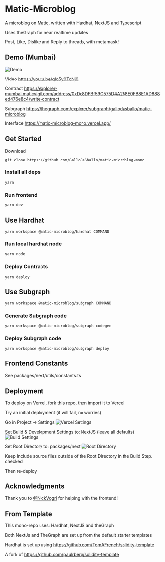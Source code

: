 # Matic-Microblog

A microblog on Matic, written with Hardhat, NextJS and Typescript

Uses theGraph for near realtime updates

Post, Like, Dislike and Reply to threads, with metamask!

## Demo (Mumbai)

![Demo](https://github.com/GalloDaSballo/matic-microblog-mono/blob/main/.github/preview.png?raw=true)


Video
https://youtu.be/qlo5y0TcNj0

Contract
https://explorer-mumbai.maticvigil.com/address/0xDc8DFBf59C575D4A258E0FB8E1AD888ed476e8c4/write-contract

Subgraph
https://thegraph.com/explorer/subgraph/gallodasballo/matic-microblog

Interface
https://matic-microblog-mono.vercel.app/


## Get Started

Download
```
git clone https://github.com/GalloDaSballo/matic-microblog-mono
```

### Install all deps
```
yarn
```

### Run frontend
```
yarn dev
```

## Use Hardhat
```
yarn workspace @matic-microblog/hardhat COMMAND
```

### Run local hardhat node
```
yarn node
```

### Deploy Contracts
```
yarn deploy
```

## Use Subgraph
```
yarn workspace @matic-microblog/subgraph COMMAND
```

### Generate Subgraph code
```
yarn workspace @matic-microblog/subgraph codegen
```

### Deploy Subgraph code
```
yarn workspace @matic-microblog/subgraph deploy
```

## Frontend Constants
See packages/next/utils/constants.ts

## Deployment

To deploy on Vercel, fork this repo, then import it to Vercel

Try an initial deployment (it will fail, no worries)

Go in Project -> Settings
![Vercel Settings](https://github.com/GalloDaSballo/matic-microblog-mono/blob/main/.github/vercel-settings.png?raw=true)

Set Build & Development Settings to: NextJS (leave all defaults)
![Build Settings](https://github.com/GalloDaSballo/matic-microblog-mono/blob/main/.github/nextjs-build.png?raw=true)

Set Root Directory to: packages/next
![Root Directory](https://github.com/GalloDaSballo/matic-microblog-mono/blob/main/.github/nextjs-root.png?raw=true)

Keep Include source files outside of the Root Directory in the Build Step. checked

Then re-deploy

## Acknowledgments

Thank you to [@NickVogri](https://github.com/NikVogri) for helping with the frontend!

## From Template
This mono-repo uses: Hardhat, NextJS and theGraph

Both NextJs and TheGraph are set up from the default starter templates

Hardhat is set up using https://github.com/TomAFrench/solidity-template

A fork of https://github.com/paulrberg/solidity-template
